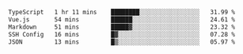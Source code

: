 <!--START_SECTION:waka-->

```txt
TypeScript   1 hr 11 mins    ████████░░░░░░░░░░░░░░░░░   31.99 %
Vue.js       54 mins         ██████░░░░░░░░░░░░░░░░░░░   24.61 %
Markdown     51 mins         █████▓░░░░░░░░░░░░░░░░░░░   23.32 %
SSH Config   16 mins         █▓░░░░░░░░░░░░░░░░░░░░░░░   07.28 %
JSON         13 mins         █▒░░░░░░░░░░░░░░░░░░░░░░░   05.97 %
```

<!--END_SECTION:waka-->
